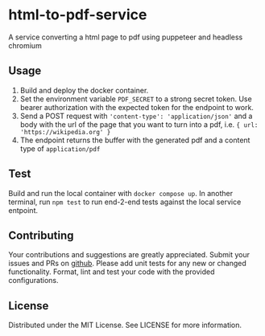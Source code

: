 # html-to-pdf-service

A service converting a html page to pdf using puppeteer and headless chromium

## Usage

1. Build and deploy the docker container.
2. Set the environment variable `PDF_SECRET` to a strong secret token. Use
   bearer authorization with the expected token for the endpoint to work.
3. Send a POST request with `'content-type': 'application/json'` and a body with
   the url of the page that you want to turn into a pdf, i.e.
   `{ url: 'https://wikipedia.org' }`
4. The endpoint returns the buffer with the generated pdf and a content type of
   `application/pdf`

## Test

Build and run the local container with `docker compose up`. In another terminal,
run `npm test` to run end-2-end tests against the local service entpoint.

## Contributing

Your contributions and suggestions are greatly appreciated. Submit your issues
and PRs on [github](https://github.com/trival/jss-style-helpers). Please add
unit tests for any new or changed functionality. Format, lint and test your code
with the provided configurations.

## License

Distributed under the MIT License. See LICENSE for more information.
